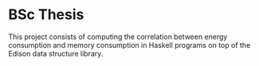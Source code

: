 # BSc Thesis
This project consists of computing the correlation between energy consumption and memory consumption in Haskell programs on top of the Edison data structure library. 
